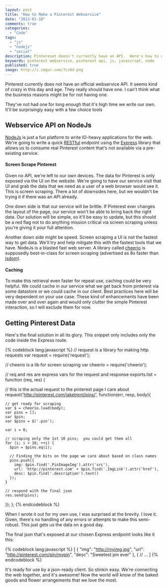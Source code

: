 ```yaml
---
layout: post
title: "How to Make a Pinterest Webservice"
date: "2013-01-18"
comments: true
categories:
  - "Code"
tags:
  - "js"
  - "nodejs"
  - "social"
description: Pintereset doesn't currently have an API.  Here's how to use NodeJs to make a simple Pinterest webservice.
keywords: pinterest webservice, pinterest api, js, javascript, node
published: true
image: http://i.imgur.com/7cv9d.png
---
```


Pinterest currently does not have an official webservice API.  It seems kind of crazy in this day and age.  They really should have one.  I can't think what the business reasons might be for not having one.  

They've not had one for long enough that it's high time we write our own.  It'll be surprisingly easy with a few choice tools

<!--more-->

## Webservice API on NodeJs 

[NodeJs](http://nodejs.org/) is just a fun platform to write IO-heavy applications for the web.  We're going to write a quick [RESTful](http://en.wikipedia.org/wiki/Representational_state_transfer) endpoint using the [Express](http://expressjs.com/) library that allows us to consume real Pinterest content that's not available via a pre-existing service.

#### Screen Scrape Pinterest

Given no API, we're left to our own devices.  The data for Pinterest is only exposed via the UI on the website.  We're going to have our service visit that UI and grab the data that we need as a user of a web browser would see it.  This is screen scraping.  There a lot of downsides here, but we wouldn't be trying it if there was an API already.

One down side is that our service will be brittle.  If Pinterest ever changes the layout of the page, our service won't be able to bring back the right data.  Our solution will be simple, so it'll be easy to update, but this should be a red flag not to do anything mission critical via screen scraping unless you're giving it your full attention.

Another down side might be speed.  Screen scraping a UI is not the fastest way to get data.  We'll try and help mitigate this with the fastest tools that we have.  NodeJs is a blasted fast web server.  A library called [cheerio](https://github.com/MatthewMueller/cheerio) is supposedly best-in-class for screen scraping (advertised as 8x faster than [jsdom](https://github.com/tmpvar/jsdom)).

#### Caching

To make this retrieval even faster for repeat use, caching could be very helpful.  We could cache in our service what we get back from pinterest via some datastore or we could cache in our client.  Best practices here will be very dependent on your use case.  These kind of enhancements have been made over and over again and would only clutter the simple Pinterest interaction, so I will exclude them for now.

## Getting Pinterest Data

Here's the final solution in all its glory.  This snippet only includes only the code inside the Express route.

{% codeblock lang:javascript %}
// request is a library for making http requests
var request = require('request');

// cheerio is a lib for screen scraping
var cheerio = require('cheerio');

// req and res are express vars for the request and response
exports.list = function (req, res) {

  // this is the actual request to the pinterest page I care about
  request('http://pinterest.com/jaketrent/pins/', function(err, resp, body){
  
    // get ready for scraping
    var $ = cheerio.load(body);
    var pins = [];
    var $pin;
    var $pins = $('.pin');

    var i = 0;
    
    // scraping only the 1st 10 pins;  you could get them all
    for (i; i < 10; ++i) {
      $pin = $pins.eq(i);
      
      // Finding the bits on the page we care about based on class names
      pins.push({
        img: $pin.find('.PinImageImg').attr('src'),
        url: 'http://pinterest.com' + $pin.find('.ImgLink').attr('href'),
        desc: $pin.find('.description').text()
      });
    }
    
    // respond with the final json
    res.send(pins);
  });
};
{% endcodeblock %}

When I wrote it out for my own use, I was surprised at the brevity.  I love it.  Given, there's no handling of any errors or attempts to make this semi-robust.  This just gets us the data on a good day.

The final json that's exposed at our chosen Express endpoint looks like it this:

{% codeblock lang:javascript %}
[ {
    "img": "http://myimg.jpg",
    "url": "http://pinterest.com/pin/mypin",
    "desc": "Sweetest pin ever"
  }, {
  // ...
]
{% endcodeblock %}

It's ready for use by a json-ready client.  So stinkin easy.  We're connecting the web together, and it's awesome!  Now the world will know of the baked goods and flower arrangements that we love the most.


